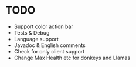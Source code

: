 # TODO

- Support color action bar
- Tests & Debug
- Language support
- Javadoc & English comments
- Check for only client support
- Change Max Health etc for donkeys and Llamas